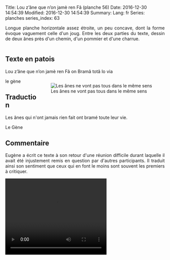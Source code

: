 Title: Lou z’âne que n’on jamè ren Fâ  (planche 56)
Date: 2016-12-30 14:54:39
Modified: 2016-12-30 14:54:39
Summary: 
Lang: fr
Series: planches
series_index: 63

<p style="text-align:justify;">Longue planche horizontale assez étroite, un peu concave, dont la forme évoque vaguement celle d'un joug. Entre les deux parties du texte, dessin de deux ânes près d'un chemin, d'un pommier et d'une charrue.</p>

<figure class="image-block" style="float: center;">
  <img alt="" src="{static}/images/planche_56.png">
  <figcaption style="max-width: 680px"></figcaption>
</figure>

## Texte en patois
Lou z’âne que n’on jamè ren Fâ       on Bramâ totâ lo via

<figure class="image-block" style="float: right;">
  <img alt="Les ânes ne vont pas tous dans le même sens" src="{static}/images/planche_56_dessin.png">
  <figcaption style="max-width: 440px">Les ânes ne vont pas tous dans le même sens</figcaption>
</figure>


le gène

## Traduction
Les ânes qui n'ont jamais rien fait ont bramé toute leur vie.

Le Gène

## Commentaire
<p style="text-align:justify;">
Eugène a écrit ce texte à son retour d'une réunion difficile durant laquelle il avait été injustement remis en question par d'autres participants. Il traduit ainsi son sentiment que ceux qui en font le moins sont souvent les premiers à critiquer.</p>

<video width="320" height="240" controls>
  <source src="https://d1njpgd0ygatdn.cloudfront.net/video_56.mp4" type="video/mp4">
</video>

